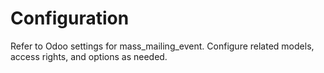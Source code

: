 # Configuration

Refer to Odoo settings for mass_mailing_event. Configure related models, access rights, and options as needed.
